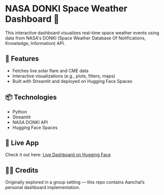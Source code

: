 # NASA DONKI Space Weather Dashboard 🌌

This interactive dashboard visualizes real-time space weather events using data from NASA's DONKI (Space Weather Database Of Notifications, Knowledge, Information) API.

## 🚀 Features
- Fetches live solar flare and CME data
- Interactive visualizations (e.g., plots, filters, maps)
- Built with Streamlit and deployed on Hugging Face Spaces

## 📦 Technologies
- Python
- Streamlit
- NASA DONKI API
- Hugging Face Spaces

## 🔗 Live App
Check it out here: [Live Dashboard on Hugging Face](https://huggingface.co/spaces/AnkitSawant/SpaceWeather_Analysis)

## 🧑‍💻 Credits
Originally explored in a group setting — this repo contains Aanchal’s personal dashboard implementation.
